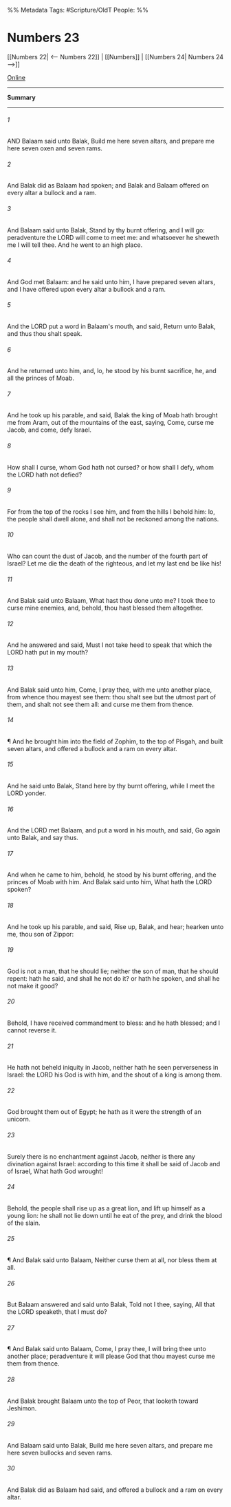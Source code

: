 

%% Metadata
Tags: #Scripture/OldT
People: 
%%
# Numbers 23
[[Numbers 22| <-- Numbers 22]] | [[Numbers]] | [[Numbers 24| Numbers 24 -->]]

[Online](https://churchofjesuschrist.org/study/scriptures/ot/num/23?lang=eng)

---
__Summary__



---

###### 1
AND Balaam said unto Balak, Build me here seven altars, and prepare me here seven oxen and seven rams.
###### 2
And Balak did as Balaam had spoken; and Balak and Balaam offered on every altar a bullock and a ram.
###### 3
And Balaam said unto Balak, Stand by thy burnt offering, and I will go: peradventure the LORD will come to meet me: and whatsoever he sheweth me I will tell thee.  And he went to an high place.
###### 4
And God met Balaam: and he said unto him, I have prepared seven altars, and I have offered upon every altar a bullock and a ram.
###### 5
And the LORD put a word in Balaam's mouth, and said, Return unto Balak, and thus thou shalt speak.
###### 6
And he returned unto him, and, lo, he stood by his burnt sacrifice, he, and all the princes of Moab.
###### 7
And he took up his parable, and said, Balak the king of Moab hath brought me from Aram, out of the mountains of the east, saying, Come, curse me Jacob, and come, defy Israel.
###### 8
How shall I curse, whom God hath not cursed?  or how shall I defy, whom the LORD hath not defied?
###### 9
For from the top of the rocks I see him, and from the hills I behold him: lo, the people shall dwell alone, and shall not be reckoned among the nations.
###### 10
Who can count the dust of Jacob, and the number of the fourth part of Israel?  Let me die the death of the righteous, and let my last end be like his!
###### 11
And Balak said unto Balaam, What hast thou done unto me?  I took thee to curse mine enemies, and, behold, thou hast blessed them altogether.
###### 12
And he answered and said, Must I not take heed to speak that which the LORD hath put in my mouth?
###### 13
And Balak said unto him, Come, I pray thee, with me unto another place, from whence thou mayest see them: thou shalt see but the utmost part of them, and shalt not see them all: and curse me them from thence.
###### 14
¶ And he brought him into the field of Zophim, to the top of Pisgah, and built seven altars, and offered a bullock and a ram on every altar.
###### 15
And he said unto Balak, Stand here by thy burnt offering, while I meet the LORD yonder.
###### 16
And the LORD met Balaam, and put a word in his mouth, and said, Go again unto Balak, and say thus.
###### 17
And when he came to him, behold, he stood by his burnt offering, and the princes of Moab with him.  And Balak said unto him, What hath the LORD spoken?
###### 18
And he took up his parable, and said, Rise up, Balak, and hear; hearken unto me, thou son of Zippor:
###### 19
God is not a man, that he should lie; neither the son of man, that he should repent: hath he said, and shall he not do it? or hath he spoken, and shall he not make it good?
###### 20
Behold, I have received commandment to bless: and he hath blessed; and I cannot reverse it.
###### 21
He hath not beheld iniquity in Jacob, neither hath he seen perverseness in Israel: the LORD his God is with him, and the shout of a king is among them.
###### 22
God brought them out of Egypt; he hath as it were the strength of an unicorn.
###### 23
Surely there is no enchantment against Jacob, neither is there any divination against Israel: according to this time it shall be said of Jacob and of Israel, What hath God wrought!
###### 24
Behold, the people shall rise up as a great lion, and lift up himself as a young lion: he shall not lie down until he eat of the prey, and drink the blood of the slain.
###### 25
¶ And Balak said unto Balaam, Neither curse them at all, nor bless them at all.
###### 26
But Balaam answered and said unto Balak, Told not I thee, saying, All that the LORD speaketh, that I must do?
###### 27
¶ And Balak said unto Balaam, Come, I pray thee, I will bring thee unto another place; peradventure it will please God that thou mayest curse me them from thence.
###### 28
And Balak brought Balaam unto the top of Peor, that looketh toward Jeshimon.
###### 29
And Balaam said unto Balak, Build me here seven altars, and prepare me here seven bullocks and seven rams.
###### 30
And Balak did as Balaam had said, and offered a bullock and a ram on every altar.



